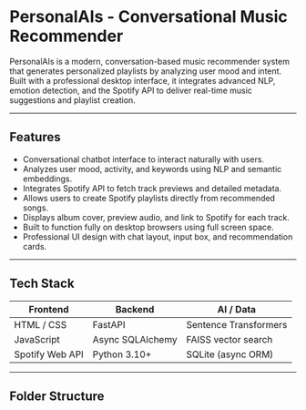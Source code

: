 # PersonalAIs - Conversational Music Recommender

PersonalAIs is a modern, conversation-based music recommender system that generates personalized playlists by analyzing user mood and intent. Built with a professional desktop interface, it integrates advanced NLP, emotion detection, and the Spotify API to deliver real-time music suggestions and playlist creation.

---

## Features

- Conversational chatbot interface to interact naturally with users.
- Analyzes user mood, activity, and keywords using NLP and semantic embeddings.
- Integrates Spotify API to fetch track previews and detailed metadata.
- Allows users to create Spotify playlists directly from recommended songs.
- Displays album cover, preview audio, and link to Spotify for each track.
- Built to function fully on desktop browsers using full screen space.
- Professional UI design with chat layout, input box, and recommendation cards.

---

## Tech Stack

| Frontend       | Backend            | AI / Data              |
|----------------|--------------------|------------------------|
| HTML / CSS     | FastAPI            | Sentence Transformers |
| JavaScript     | Async SQLAlchemy   | FAISS vector search    |
| Spotify Web API| Python 3.10+       | SQLite (async ORM)     |

---

## Folder Structure


